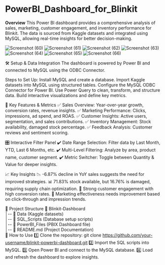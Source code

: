 # PowerBI_Dashboard_for_Blinkit
**Overview**
This Power BI dashboard provides a comprehensive analysis of sales, marketing, customer engagement, and inventory performance for Blinkit. The data is sourced from Kaggle datasets and integrated using MySQL, allowing real-time insights for better decision-making.

![Screenshot (60)](https://github.com/user-attachments/assets/f643a593-b99d-44a6-bf0a-debf05ac1fba)
![Screenshot (61)](https://github.com/user-attachments/assets/588a4f05-52d4-4c25-bce3-a4431ddcafdd)
![Screenshot (62)](https://github.com/user-attachments/assets/7bbb912f-41e2-4839-853e-8964bfb8ec2f)
![Screenshot (63)](https://github.com/user-attachments/assets/8e75e1ae-28bd-4534-bf31-12c4903e52d1)
![Screenshot (64)](https://github.com/user-attachments/assets/88fabce6-f257-45a0-a662-0c8c9b484ffb)
![Screenshot (65)](https://github.com/user-attachments/assets/af1abd8f-37d0-4a5b-8bf1-131d25e4e897)
![Screenshot (66)](https://github.com/user-attachments/assets/51480461-464c-4743-b00b-017cbbe402ff)


🛠️ Setup & Data Integration
The dashboard is powered by Power BI and connected to MySQL using the ODBC Connector.

Steps to Set Up:
Install MySQL and create a database.
Import Kaggle datasets into MySQL using structured tables.
Configure the MySQL ODBC Connector for Power BI.
Use Power Query to clean, transform, and structure data.
Build interactive visualizations and define key metrics.

📌 Key Features & Metrics
✅ Sales Overview: Year-over-year growth, conversion rates, revenue insights.
✅ Marketing Performance: Clicks, impressions, ad spend, and ROAS.
✅ Customer Insights: Active users, segmentation, and sales contributions.
✅ Inventory Management: Stock availability, damaged stock percentage.
✅ Feedback Analysis: Customer reviews and sentiment scoring.

🎛 Interactive Filter Panel
✔️ Date Range Selection: Filter data by Last Month, YTD, Last 6 Months, etc.
✔️ Multi-Level Filtering: Analyze by area, product name, customer segment.
✔️ Metric Switcher: Toggle between Quantity & Value for deeper insights.

📈 Key Insights
📉 -6.87% decline in YoY sales suggests the need for improved strategies.
📊 71.83% stock available, but 16.76% is damaged, requiring supply chain optimization.
📢 Strong customer engagement with high conversion rates.
🎯 Marketing effectiveness needs improvement based on click-through and impression trends.

📂 Project Structure
📁 Blinkit-Dashboard  
│-- 📂 Data (Kaggle datasets)  
│-- 📂 SQL_Scripts (Database setup scripts)  
│-- 📂 PowerBI_Files (PBIX Dashboard file)  
│-- 📜 README.md (Project Documentation)  
🔗 How to Use
1️⃣ Clone the repository:
git clone https://github.com/your-username/blinkit-powerbi-dashboard.git
2️⃣ Import the SQL scripts into MySQL.
3️⃣ Open Power BI and connect to the MySQL database.
4️⃣ Load and refresh the dashboard to explore insights.

